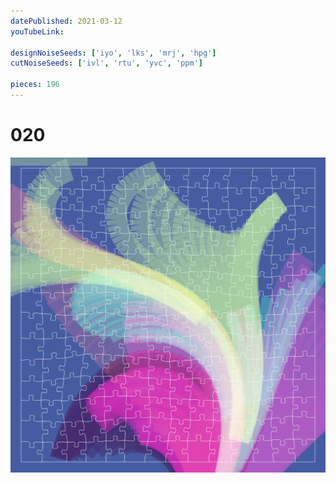 ```yaml
---
datePublished: 2021-03-12
youTubeLink: 

designNoiseSeeds: ['iyo', 'lks', 'mrj', 'hpg']
cutNoiseSeeds: ['ivl', 'rtu', 'yvc', 'ppm']

pieces: 196
---
```


# 020

![canvas](result/020_iyo-lks-mrj-hpg_ivl-rtu-yvc-ppm.png?raw=true)
